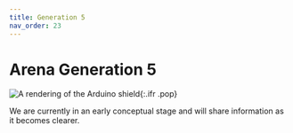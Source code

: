 ```yaml
---
title: Generation 5
nav_order: 23
---
```


# Arena Generation 5

![A rendering of the Arduino shield]({{site.baseurl}}/assets/G5/G5_img.jpg){:.ifr .pop}

We are currently in an early conceptual stage and will share information as it becomes clearer.